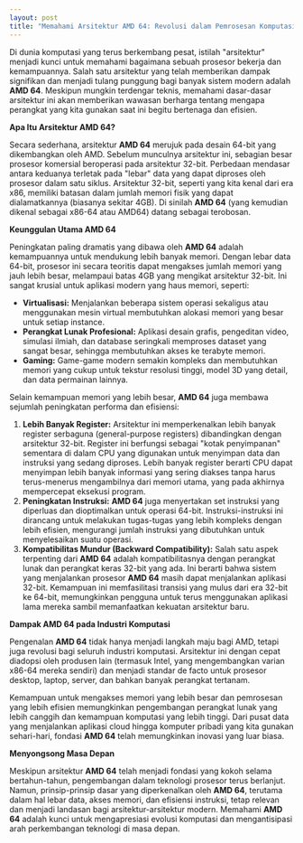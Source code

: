 ```yaml
---
layout: post
title: "Memahami Arsitektur AMD 64: Revolusi dalam Pemrosesan Komputasi"
---
```


Di dunia komputasi yang terus berkembang pesat, istilah "arsitektur" menjadi kunci untuk memahami bagaimana sebuah prosesor bekerja dan kemampuannya. Salah satu arsitektur yang telah memberikan dampak signifikan dan menjadi tulang punggung bagi banyak sistem modern adalah **AMD 64**. Meskipun mungkin terdengar teknis, memahami dasar-dasar arsitektur ini akan memberikan wawasan berharga tentang mengapa perangkat yang kita gunakan saat ini begitu bertenaga dan efisien.

**Apa Itu Arsitektur AMD 64?**

Secara sederhana, arsitektur **AMD 64** merujuk pada desain 64-bit yang dikembangkan oleh AMD. Sebelum munculnya arsitektur ini, sebagian besar prosesor komersial beroperasi pada arsitektur 32-bit. Perbedaan mendasar antara keduanya terletak pada "lebar" data yang dapat diproses oleh prosesor dalam satu siklus. Arsitektur 32-bit, seperti yang kita kenal dari era x86, memiliki batasan dalam jumlah memori fisik yang dapat dialamatkannya (biasanya sekitar 4GB). Di sinilah **AMD 64** (yang kemudian dikenal sebagai x86-64 atau AMD64) datang sebagai terobosan.

**Keunggulan Utama AMD 64**

Peningkatan paling dramatis yang dibawa oleh **AMD 64** adalah kemampuannya untuk mendukung lebih banyak memori. Dengan lebar data 64-bit, prosesor ini secara teoritis dapat mengakses jumlah memori yang jauh lebih besar, melampaui batas 4GB yang mengikat arsitektur 32-bit. Ini sangat krusial untuk aplikasi modern yang haus memori, seperti:

*   **Virtualisasi:** Menjalankan beberapa sistem operasi sekaligus atau menggunakan mesin virtual membutuhkan alokasi memori yang besar untuk setiap instance.
*   **Perangkat Lunak Profesional:** Aplikasi desain grafis, pengeditan video, simulasi ilmiah, dan database seringkali memproses dataset yang sangat besar, sehingga membutuhkan akses ke terabyte memori.
*   **Gaming:** Game-game modern semakin kompleks dan membutuhkan memori yang cukup untuk tekstur resolusi tinggi, model 3D yang detail, dan data permainan lainnya.

Selain kemampuan memori yang lebih besar, **AMD 64** juga membawa sejumlah peningkatan performa dan efisiensi:

1.  **Lebih Banyak Register:** Arsitektur ini memperkenalkan lebih banyak register serbaguna (general-purpose registers) dibandingkan dengan arsitektur 32-bit. Register ini berfungsi sebagai "kotak penyimpanan" sementara di dalam CPU yang digunakan untuk menyimpan data dan instruksi yang sedang diproses. Lebih banyak register berarti CPU dapat menyimpan lebih banyak informasi yang sering diakses tanpa harus terus-menerus mengambilnya dari memori utama, yang pada akhirnya mempercepat eksekusi program.
2.  **Peningkatan Instruksi:** **AMD 64** juga menyertakan set instruksi yang diperluas dan dioptimalkan untuk operasi 64-bit. Instruksi-instruksi ini dirancang untuk melakukan tugas-tugas yang lebih kompleks dengan lebih efisien, mengurangi jumlah instruksi yang dibutuhkan untuk menyelesaikan suatu operasi.
3.  **Kompatibilitas Mundur (Backward Compatibility):** Salah satu aspek terpenting dari **AMD 64** adalah kompatibilitasnya dengan perangkat lunak dan perangkat keras 32-bit yang ada. Ini berarti bahwa sistem yang menjalankan prosesor **AMD 64** masih dapat menjalankan aplikasi 32-bit. Kemampuan ini memfasilitasi transisi yang mulus dari era 32-bit ke 64-bit, memungkinkan pengguna untuk terus menggunakan aplikasi lama mereka sambil memanfaatkan kekuatan arsitektur baru.

**Dampak AMD 64 pada Industri Komputasi**

Pengenalan **AMD 64** tidak hanya menjadi langkah maju bagi AMD, tetapi juga revolusi bagi seluruh industri komputasi. Arsitektur ini dengan cepat diadopsi oleh produsen lain (termasuk Intel, yang mengembangkan varian x86-64 mereka sendiri) dan menjadi standar de facto untuk prosesor desktop, laptop, server, dan bahkan banyak perangkat tertanam.

Kemampuan untuk mengakses memori yang lebih besar dan pemrosesan yang lebih efisien memungkinkan pengembangan perangkat lunak yang lebih canggih dan kemampuan komputasi yang lebih tinggi. Dari pusat data yang menjalankan aplikasi cloud hingga komputer pribadi yang kita gunakan sehari-hari, fondasi **AMD 64** telah memungkinkan inovasi yang luar biasa.

**Menyongsong Masa Depan**

Meskipun arsitektur **AMD 64** telah menjadi fondasi yang kokoh selama bertahun-tahun, pengembangan dalam teknologi prosesor terus berlanjut. Namun, prinsip-prinsip dasar yang diperkenalkan oleh **AMD 64**, terutama dalam hal lebar data, akses memori, dan efisiensi instruksi, tetap relevan dan menjadi landasan bagi arsitektur-arsitektur modern. Memahami **AMD 64** adalah kunci untuk mengapresiasi evolusi komputasi dan mengantisipasi arah perkembangan teknologi di masa depan.
